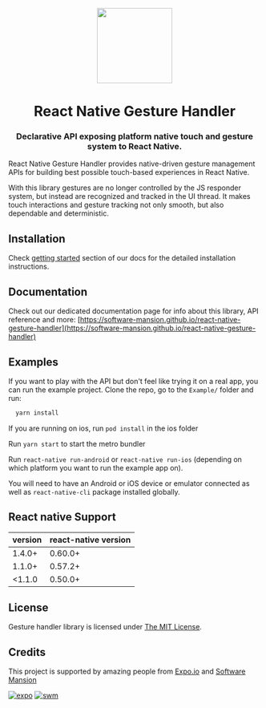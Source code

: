 <p align="center">
  <img height="150" src="https://software-mansion.github.io/react-native-gesture-handler/img/ghlogo.svg" />
  <h1 align="center">React Native Gesture Handler</h1>
  <h3 align="center">Declarative API exposing platform native touch and gesture system to React Native.</h3>
</p>

React Native Gesture Handler provides native-driven gesture management APIs for building best possible touch-based experiences in React Native.

With this library gestures are no longer controlled by the JS responder system, but instead are recognized and tracked in the UI thread.
It makes touch interactions and gesture tracking not only smooth, but also dependable and deterministic.

## Installation

Check [getting started](https://software-mansion.github.io/react-native-gesture-handler/docs/getting-started.html) section of our docs for the detailed installation instructions.

## Documentation

Check out our dedicated documentation page for info about this library, API reference and more: [https://software-mansion.github.io/react-native-gesture-handler](https://software-mansion.github.io/react-native-gesture-handler)

## Examples

If you want to play with the API but don't feel like trying it on a real app, you can run the example project. Clone the repo, go to the `Example/` folder and run:

```bash
  yarn install
```

If you are running on ios, run `pod install` in the ios folder

Run `yarn start` to start the metro bundler

Run `react-native run-android` or `react-native run-ios` (depending on which platform you want to run the example app on).

You will need to have an Android or iOS device or emulator connected as well as `react-native-cli` package installed globally.

## React native Support

| version | react-native version |
| ------- | -------------------- |
| 1.4.0+  | 0.60.0+              |
| 1.1.0+  | 0.57.2+              |
| <1.1.0  | 0.50.0+              |

## License

Gesture handler library is licensed under [The MIT License](LICENSE).

## Credits

This project is supported by amazing people from [Expo.io](https://expo.io) and [Software Mansion](https://swmansion.com)

[![expo](https://avatars2.githubusercontent.com/u/12504344?v=3&s=100 "Expo.io")](https://expo.io)
[![swm](https://avatars0.githubusercontent.com/u/56880679?v=3&s=100 'Software Mansion')](https://swmansion.com)
